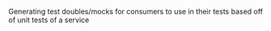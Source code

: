 Generating test doubles/mocks for consumers to use in their tests based off of unit tests of a service
